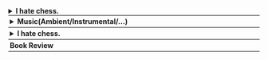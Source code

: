 <div style="border-bottom: 0.5px solid;">
  <details class="content-details" data-url="chess.html">
    <summary><b>I hate chess.</b></summary>
    <span class="content" style="display:block"></span>
  </details>
</div>



<div style="border-bottom: 0.5px solid; padding: 3px;"><details><summary><b>Music(Ambient/Instrumental/...)</b>
</summary><span id="music" style="font-size: 90%; display:block"></span></details></div>



<div style="border-bottom: 0.5px solid; padding: 3px;"><details><summary><b>I hate chess.</b>
</summary><span id="chess" style="display:block"></span><div id="load-more-chess" style="height: 100px;"></div></details></div>

<div style="border-bottom: 0.5px solid; padding: 3px;"><b>Book Review</b>
<span id="review" style="display:block; font-size: 90%"></span></div>

<script src="load.js"></script>


